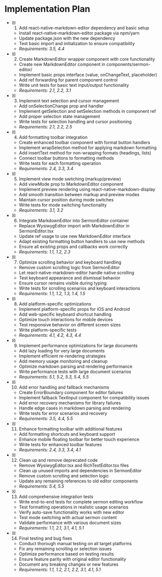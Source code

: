 # Implementation Plan

- [x] 1. Add react-native-markdown-editor dependency and basic setup
  - Install react-native-markdown-editor package via npm/yarn
  - Update package.json with the new dependency
  - Test basic import and initialization to ensure compatibility
  - _Requirements: 3.5, 4.4_

- [x] 2. Create MarkdownEditor wrapper component with core functionality
  - Create new MarkdownEditor component in components/sermon-editor/
  - Implement basic props interface (value, onChangeText, placeholder)
  - Add ref forwarding for parent component control
  - Write unit tests for basic text input/output functionality
  - _Requirements: 2.1, 2.2, 3.1_

- [x] 3. Implement text selection and cursor management
  - Add onSelectionChange prop and handler
  - Implement getSelection and setSelection methods in component ref
  - Add proper selection state management
  - Write tests for selection handling and cursor positioning
  - _Requirements: 2.1, 2.2, 2.5_

- [x] 4. Add formatting toolbar integration
  - Create enhanced toolbar component with format button handlers
  - Implement wrapSelection method for applying markdown formatting
  - Add insertText method for non-wrapping formats (headings, lists)
  - Connect toolbar buttons to formatting methods
  - Write tests for each formatting operation
  - _Requirements: 2.4, 3.3, 3.4_

- [x] 5. Implement view mode switching (markup/preview)
  - Add viewMode prop to MarkdownEditor component
  - Implement preview rendering using react-native-markdown-display
  - Add smooth transition between markup and preview modes
  - Maintain cursor position during mode switches
  - Write tests for mode switching functionality
  - _Requirements: 3.1, 3.2_

- [x] 6. Integrate MarkdownEditor into SermonEditor container
  - Replace WysiwygEditor import with MarkdownEditor in SermonEditor.tsx
  - Update ref usage to use new MarkdownEditor interface
  - Adapt existing formatting button handlers to use new methods
  - Ensure all existing props and callbacks work correctly
  - _Requirements: 1.1, 1.2, 2.3_

- [x] 7. Optimize scrolling behavior and keyboard handling
  - Remove custom scrolling logic from SermonEditor
  - Let react-native-markdown-editor handle native scrolling
  - Test keyboard appearance and dismissal behavior
  - Ensure cursor remains visible during typing
  - Write tests for scrolling scenarios and keyboard interactions
  - _Requirements: 1.1, 1.2, 1.3, 1.4, 1.5_

- [x] 8. Add platform-specific optimizations
  - Implement platform-specific props for iOS and Android
  - Add web-specific keyboard shortcut handling
  - Optimize touch interactions for mobile devices
  - Test responsive behavior on different screen sizes
  - Write platform-specific tests
  - _Requirements: 4.1, 4.2, 4.3, 4.4_

- [x] 9. Implement performance optimizations for large documents
  - Add lazy loading for very large documents
  - Implement efficient re-rendering strategies
  - Add memory usage monitoring and cleanup
  - Optimize markdown parsing and rendering performance
  - Write performance tests with large document scenarios
  - _Requirements: 5.1, 5.2, 5.3, 5.4, 5.5_

- [x] 10. Add error handling and fallback mechanisms
  - Create ErrorBoundary component for editor failures
  - Implement fallback TextInput component for compatibility issues
  - Add error recovery mechanisms for library failures
  - Handle edge cases in markdown parsing and rendering
  - Write tests for error scenarios and recovery
  - _Requirements: 3.5, 4.4, 5.5_

- [x] 11. Enhance formatting toolbar with additional features
  - Add formatting shortcuts and keyboard support
  - Enhance mobile floating toolbar for better touch experience
  - Write tests for enhanced toolbar features
  - _Requirements: 2.4, 3.3, 3.4, 4.1_

- [x] 12. Clean up and remove deprecated code
  - Remove WysiwygEditor.tsx and RichTextEditor.tsx files
  - Clean up unused imports and dependencies in SermonEditor
  - Remove custom scrolling and selection logic
  - Update any remaining references to old editor components
  - _Requirements: 5.4, 5.5_

- [x] 13. Add comprehensive integration tests
  - Write end-to-end tests for complete sermon editing workflow
  - Test formatting operations in realistic usage scenarios
  - Verify auto-save functionality works with new editor
  - Test mode switching with actual sermon content
  - Validate performance with various document sizes
  - _Requirements: 1.1, 2.1, 3.1, 4.1, 5.1_

- [x] 14. Final testing and bug fixes
  - Conduct thorough manual testing on all target platforms
  - Fix any remaining scrolling or selection issues
  - Optimize performance based on testing results
  - Ensure feature parity with original editor functionality
  - Document any breaking changes or new features
  - _Requirements: 1.1, 1.2, 2.1, 2.2, 3.1, 4.1, 5.1_